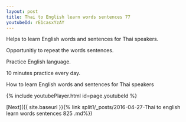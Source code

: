 ```yaml
---
layout: post
title: Thai to English learn words sentences 77 
youtubeId: rE1casxYzAY
---
```

 
 
Helps to learn English words and sentences for Thai speakers.

Opportunitiy to repeat the words sentences. 

Practice English language. 
 
10 minutes practice every day. 
 
How to learn English words and sentences for Thai speakers 
 
{% include youtubePlayer.html id=page.youtubeId %}
 
 
[Next]({{ site.baseurl }}{% link  split1/_posts/2016-04-27-Thai to english learn words sentences 825 .md%})
 
